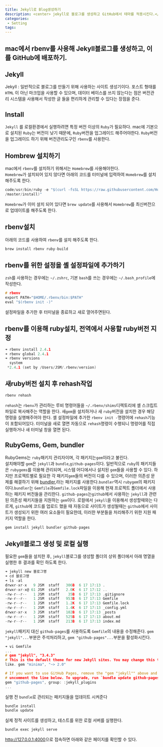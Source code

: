 ```yaml
---
title: Jekyll로 Blog생성하기
description: <center> jekyll로 블로그를 생성하고 GitHub에서 테마를 적용시킨다.</center>
categories:
 - Setting
tags:
---
```


## mac에서 rbenv를 사용해 Jekyll블로그를 생성하고, 이를 GitHub에 배포하기.

## Jekyll
Jekyll : 일반적으로 블로그를 만들기 위해 사용하는 사이트 생성기이다. 포스트 형태를 `HTML` 이 아닌 마크업을 사용할 수 있으며, 데이터 베이스를 쓰지 않는다는 점은 버전관리 시스템을 사용해서 작성한 글 들을 편리하게 관리할 수 있다는 장점을 준다.

## Install
`Jekyll` 를 로컬환경에서 실행하려면 특정 버전 이상의 `Ruby`가 필요하다. mac에 기본으로 설치된 `Ruby`는 버전이 낮기 때문에, `Ruby`버전을 업그레이드 해주어야한다. `Ruby`버전을 업그레이드 하기 위해 버전관리도구인 `rbenv`를 사용한다.

## Hombrew 설치하기
mac에서 `rbenv`를 설치하기 위해서는 `Homebrew`를 사용해야한다. <br> `Homebrew`가 설치되어 있지 않다면 아래의 코드를 터미널에 입력하여 `Homebrew`를 설치 해주도록 한다.
<br>
```c
code/usr/bin/ruby -e "$(curl -fsSL https://raw.githubusercontent.com/Homebrew/install
/master/install)"
```
`Homebrew`가 이미 설치 되어 있다면 `brew update`를 사용해서 `Homebrew`를 최신버전으로 업데이트를 해주도록 한다.
## rbenv설치
아래의 코드를 사용하여 `rbenv`를 설치 해주도록 한다.
```c
brew install rbenv ruby-build
```

## rbenv를 위한 설정을 셸 설정파일에 추가하기
`zsh`를 사용하는 경우에는 `~/.zshrc`, 기본 `bash`를 쓰는 경우에는 `~/.bash_profile`에 작성한다.
```c
# rbenv
export PATH="$HOME/.rbenv/bin:$PATH"
eval "$(rbenv init -)"
```
설정파일을 추가한 후 터미널을 종료하고 새로 열어주면된다.

## rbenv를 이용해 ruby설치, 전역에서 사용할 ruby버전 지정
```c
➜ rbenv install 2.4.1
➜ rbenv global 2.4.1
➜ rbenv versions
  system
 *2.4.1 (set by /Users/JSM/.rbenv/version)
 ```
## 새ruby버전 설치 후 rehash작업
```c
rbenv rehash
```
`rehash`는 `rbenv`가 관리하는 루비 명령어들을 `~/.rbenv/shims`디렉토리에 셸 스크립트 파일로 복사해주는 역할을 한다.
새`gem`을 설치하거나 새 `ruby`버전을 설치한 경우 해당 명령을 실행해주어야 한다. 셸 설정파일에 추가한 `rbenv init -`명령어에 `rehash`기능이 포함되어있다. 터미널을 새로 열면 자동으로 `rehash`명령이 수행되니 명령어를 직접 실행하거나 새 터미널 창을 열면 된다.

## RubyGems, Gem, bundler
RubyGems는 `ruby`패키지 관리자이며, 각 패키지는`gem`이라고 불린다.<br>
설치해야할 `gem`은 `jekyll`과 `bundle`,`github-pages`이다. 일반적으로 `ruby`의 패키지들은 `rubygems`를 이용해 관리되며, 시스템 어디에서나 설치된 `gem`들을 사용할 수 있다. 하지만 프로젝트별로 필요한 각 패키지`gem`들의 버전이 다를 수 있으며, 이러한 의존성 문제를 해결하기 위해 [bundler](https://ruby-korea.github.io/bundler-site/),라는 패키지를 사용한다.`bundler`역시 `rubygem`의 패키지이다.`bundler`는 `Gemfile`과`Gemfile.lock`파일을 이용해 현재 프로젝트 폴더에서 사용하는 패키지 버전들을 관리한다.
`github-pages`는`github`에서 사용하는 `jekyll`과 관련된 의존성 패키지들을 지원하는 `gem`이다. 로컬에서 `jekyll`을 이용해서 생성할때와는 다르게, `github`에 코드를 업로드 했을 때 자동으로 사이트가 생성될때는 `github`에서 사이트가 생성되기 위한 여러 요소들이 필요한데, 이러한 부분들을 처리해주기 위한 지원 패키지 역할을 한다.
```c
gem install jekyll bundler github-pages
```

## Jekyll블로그 생성 및 로컬 실행
필요한 `gem`들을 설치한 후, `jekyll`블로그를 생성할 폴더의 상위 폴더에서 아래 명열을 실행한 후 결과를 확인 하도록 한다.
```c
➜ jekyll new 블로그명
➜ cd 블로그명
➜ ls -al
drwxr-xr-x   9 JSM  staff   306B  6 17 17:13 .
drwxr-xr-x@ 61 JSM  staff   2.0K  6 17 17:12 ..
-rw-r--r--   1 JSM  staff    35B  6 17 17:13 .gitignore
-rw-r--r--   1 JSM  staff   953B  6 17 17:13 Gemfile
-rw-r--r--   1 JSM  staff   1.2K  6 17 17:13 Gemfile.lock
-rw-r--r--   1 JSM  staff   1.4K  6 17 17:13 _config.yml
drwxr-xr-x   3 JSM  staff   102B  6 17 17:13 _posts
-rw-r--r--   1 JSM  staff   525B  6 17 17:13 about.md
-rw-r--r--   1 JSM  staff   213B  6 17 17:13 index.md
```
`jekyll`패키지 대신 `github-pages`를 사용하도록 `Gemfile`의 내용을 수정해준다.
`gem "jekyll"...`부분은 주석처리하고, `gem "github-pages"...`부분을 활성화시킨다.
```c
➜ vi Gemfile
...
# gem "jekyll", "3.4.3"
# This is the default theme for new Jekyll sites. You may change this to anything you
like. gem "minima", "~> 2.0"

# If you want to use GitHub Pages, remove the "gem "jekyll"" above and
# uncomment the line below. To upgrade, run `bundle update github-pages`.
gem "github-pages", group: :jekyll_plugins
...
```
실행 전 `bundle`로 관리되는 패키지들을 업데이트 시켜준다
```c
bundle install
bundle update
```
실제 정적 사이트를 생성하고, 테스트를 위한 로컬 서버를 실행한다.
```c
bundle exec jekyll serve
```
<http://127.0.0.1:4000>으로 접속하면 아래와 같은 페이지를 확인할 수 있다.
